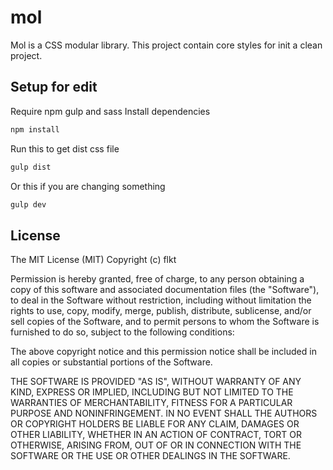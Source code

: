 # mol #
Mol is a CSS modular library.
This project contain core styles for init a clean project.

## Setup for edit ##
Require npm gulp and sass
Install dependencies
```sh
npm install
```

Run this to get dist css file
```sh
gulp dist
```

Or this if you are changing something
```sh
gulp dev
```

## License ##

The MIT License (MIT) Copyright (c) flkt

Permission is hereby granted, free of charge, to any person obtaining a copy
of this software and associated documentation files (the "Software"), to deal
in the Software without restriction, including without limitation the rights
to use, copy, modify, merge, publish, distribute, sublicense, and/or sell
copies of the Software, and to permit persons to whom the Software is
furnished to do so, subject to the following conditions:

The above copyright notice and this permission notice shall be included in all
copies or substantial portions of the Software.

THE SOFTWARE IS PROVIDED "AS IS", WITHOUT WARRANTY OF ANY KIND, EXPRESS OR
IMPLIED, INCLUDING BUT NOT LIMITED TO THE WARRANTIES OF MERCHANTABILITY,
FITNESS FOR A PARTICULAR PURPOSE AND NONINFRINGEMENT. IN NO EVENT SHALL THE
AUTHORS OR COPYRIGHT HOLDERS BE LIABLE FOR ANY CLAIM, DAMAGES OR OTHER
LIABILITY, WHETHER IN AN ACTION OF CONTRACT, TORT OR OTHERWISE, ARISING FROM,
OUT OF OR IN CONNECTION WITH THE SOFTWARE OR THE USE OR OTHER DEALINGS IN THE
SOFTWARE.
